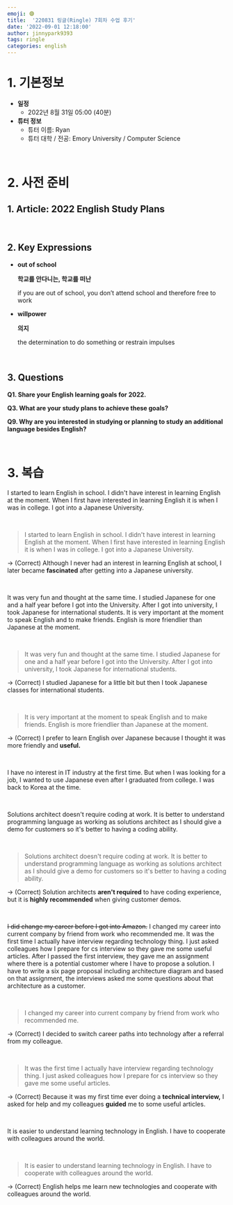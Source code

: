 ```yaml
---
emoji: 🟣
title:  '220831 링글(Ringle) 7회차 수업 후기'
date: '2022-09-01 12:18:00'
author: jinnypark9393
tags: ringle
categories: english
---
```


# 1. 기본정보

- **일정**
    - 2022년 8월 31일 05:00 (40분)
- **튜터 정보**
    - 튜터 이름: Ryan
    - 튜터 대학 / 전공: Emory University / Computer Science

<br/>

# 2. 사전 준비

## 1. Article: ****2022 English Study Plans****


<br/>

## 2. Key Expressions

- **out of school**
    
    **학교를 안다니는, 학교를 떠난**
    
    if you are out of school, you don’t attend school and therefore free to work
    
- **willpower**
    
    **의지**
    
    the determination to do something or restrain impulses
    
<br/>

## 3. Questions

**Q1. Share your English learning goals for 2022.**

**Q3. What are your study plans to achieve these goals?**

**Q9. Why are you interested in studying or planning to study an additional language besides English?**

<br/>

# 3. 복습

I started to learn English in school. I didn't have interest in learning English at the moment. When I first have interested in learning English it is when I was in college. I got into a Japanese University.

<br/>

> I started to learn English in school. I didn't have interest in learning English at the moment. When I first have interested in learning English it is when I was in college. I got into a Japanese University.
> 

→ (Correct) Although I never had an interest in learning English at school, I later became **fascinated** after getting into a Japanese university.

<br/>

It was very fun and thought at the same time. I studied Japanese for one and a half year before I got into the University. After I got into university, I took Japanese for international students. It is very important at the moment to speak English and to make friends. English is more friendlier than Japanese at the moment.

<br/>

> It was very fun and thought at the same time. I studied Japanese for one and a half year before I got into the University. After I got into university, I took Japanese for international students.
> 

→ (Correct) I studied Japanese for a little bit but then I took Japanese classes for international students.

<br/>

> It is very important at the moment to speak English and to make friends. English is more friendlier than Japanese at the moment.
> 

→ (Correct) I prefer to learn English over Japanese because I thought it was more friendly and **useful.**

<br/>

I have no interest in IT industry at the first time. But when I was looking for a job, I wanted to use Japanese even after I graduated from college. I was back to Korea at the time.

<br/>

Solutions architect doesn't require coding at work. It is better to understand programming language as working as solutions architect as I should give a demo for customers so it's better to having a coding ability.

<br/>

> Solutions architect doesn't require coding at work. It is better to understand programming language as working as solutions architect as I should give a demo for customers so it's better to having a coding ability.
> 

→ (Correct) Solution architects **aren't required** to have coding experience, but it is **highly recommended** when giving customer demos.

<br/>

~~I did change my career before I got into Amazon.~~   I changed my career into current company by friend from work who recommended me. It was the first time I actually have interview regarding technology thing. I just asked colleagues how I prepare for cs interview so they gave me some useful articles. After I passed the first interview, they gave me an assignment where there is a potential customer where I have to propose a solution. I have to write a six page proposal including architecture diagram and based on that assignment, the interviews asked me some questions about that architecture as a customer.

<br/>

> I changed my career into current company by friend from work who recommended me.
> 

→ (Correct) I decided to switch career paths into technology after a referral from my colleague.

<br/>

> It was the first time I actually have interview regarding technology thing. I just asked colleagues how I prepare for cs interview so they gave me some useful articles.
> 

→ (Correct) Because it was my first time ever doing a **technical interview,** I asked for help and my colleagues **guided** me to some useful articles.

<br/>

It is easier to understand learning technology in English. I have to cooperate with colleagues around the world.

<br/>

> It is easier to understand learning technology in English. I have to cooperate with colleagues around the world.
> 

→ (Correct) English helps me learn new technologies and cooperate with colleagues around the world.

<br/>